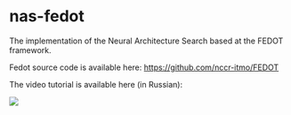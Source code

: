 # nas-fedot
The implementation of the Neural Architecture Search based at the FEDOT framework.

Fedot source code is available here: https://github.com/nccr-itmo/FEDOT

The video tutorial is available here (in Russian):

[![](http://img.youtube.com/vi/CkzzZbIvwH0/0.jpg)](http://www.youtube.com/watch?v=CkzzZbIvwH0 "МК - Распознавание спутниковых изображений с помощью AutoML")

